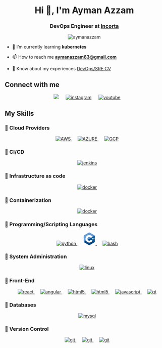 <h1 align="center">Hi 👋, I'm Ayman Azzam</h1>
<h3 align="center">DevOps Engineer at <a href="https://go.incorta.com/">Incorta</a></h3>

<p align="center"> <img src="https://komarev.com/ghpvc/?username=aymanazzam&label=Profile%20views&color=0e75b6&style=flat" alt="aymanazzam" /> </p>

- 🌱 I’m currently learning **kubernetes** 

- 📫 How to reach me **aymanazzam63@gmail.com**

- 📄 Know about my experiences [DevOps/SRE CV](https://docs.google.com/document/d/1hb-rqSPwoQqiDXT85M7XUM34OuzTrvZG_lyGGwRgce0/edit)

## Connect with me
<p align="center">
	&emsp;
	<a href="https://www.linkedin.com/in/ayman-azzam-42b266145"><img src="https://www.vectorlogo.zone/logos/linkedin/linkedin-icon.svg"/></a>
	&emsp;
	<a href="https://instagram.com/a.y.m.a.n_a.z.z.a.m"><img src="https://www.vectorlogo.zone/logos/instagram/instagram-icon.svg" alt="instagram"/></a>
	&emsp;
	<a href="https://www.youtube.com/channel/UCPUXTpTn3FaZEvZuZ_Jrkdg"><img src="https://www.vectorlogo.zone/logos/youtube/youtube-icon.svg" alt="youtube"/></a>
</p>

## My Skills

### 🔵 Cloud Providers

<p align="center">
  	&emsp; 
	<a href="https://aws.amazon.com" target="_blank" rel="noreferrer"> 
		<img src="https://www.vectorlogo.zone/logos/amazon_aws/amazon_aws-ar21.svg" alt="AWS"/> 
	</a>
	&emsp;
	<a href="https://azure.microsoft.com/en-in/" target="_blank" rel="noreferrer"> 
		<img src="https://www.vectorlogo.zone/logos/microsoft_azure/microsoft_azure-ar21.svg" alt="AZURE"/> 
	</a> 
	&emsp;
	<a href="https://cloud.google.com/" target="_blank" rel="noreferrer"> 
		<img src="https://www.vectorlogo.zone/logos/google_cloud/google_cloud-ar21.svg" alt="GCP"/> 
	</a> 
</p>

### 🔵 CI/CD

<p align="center">
  	&emsp; 
	<a href="https://www.jenkins.io" target="_blank" rel="noreferrer"> 
		<img src="https://www.vectorlogo.zone/logos/jenkins/jenkins-ar21.svg" alt="jenkins"/> 
	</a> 
</p>

### 🔵 Infrastructure as code

<p align="center">
  	&emsp; 
	<a href="https://www.ansible.com/" target="_blank" rel="noreferrer"> 
		<img src="https://www.vectorlogo.zone/logos/ansible/ansible-ar21.svg" alt="docker"/> 
	</a> 
</p>

### 🔵 Containerization

<p align="center">
  	&emsp; 
	<a href="https://www.docker.com/" target="_blank" rel="noreferrer"> 
		<img src="https://www.vectorlogo.zone/logos/docker/docker-ar21.svg" alt="docker"/> 
	</a> 
</p>

### 🔵 Programming/Scripting Languages

<p align="center">
  	&emsp; 
	<a href="https://www.python.org" target="_blank" rel="noreferrer"> 
		<img src="https://www.vectorlogo.zone/logos/python/python-ar21.svg" alt="python"/> 
	</a> 
	&emsp; 
	<a href="https://www.w3schools.com/cpp/" target="_blank" rel="noreferrer"> 
		<img src="https://raw.githubusercontent.com/devicons/devicon/master/icons/cplusplus/cplusplus-original.svg" alt="cplusplus" width="40" height="40"/> 
	</a> 
	&emsp; 
	<a href="https://www.gnu.org/software/bash/" target="_blank" rel="noreferrer"> 
		<img src="https://www.vectorlogo.zone/logos/gnu_bash/gnu_bash-ar21.svg" alt="bash"/> 
	</a> 
</p>

### 🔵 System Administration

<p align="center">
  	&emsp; 
	<a href="https://www.linux.org/" target="_blank" rel="noreferrer"> 
		<img src="https://www.vectorlogo.zone/logos/linux/linux-ar21.svg" alt="linux"/> 
	</a> 
</p>

### 🔵 Front-End

<p align="center">
  	&emsp; 
	<a href="https://reactjs.org/" target="_blank" rel="noreferrer"> 
		<img src="https://www.vectorlogo.zone/logos/reactjs/reactjs-ar21.svg" alt="react"/> 
	</a> 
	&emsp; 
	<a href="https://angular.io" target="_blank" rel="noreferrer"> 
		<img src="https://www.vectorlogo.zone/logos/angular/angular-ar21.svg" alt="angular"/> 
	</a> 
	&emsp; 
	<a href="https://www.w3schools.com/html/" target="_blank" rel="noreferrer"> 
		<img src="https://www.vectorlogo.zone/logos/w3_html5/w3_html5-ar21.svg" alt="html5"/> 
	</a>
	&emsp; 
	<a href="https://www.w3schools.com/w3css/defaulT.asp" target="_blank" rel="noreferrer"> 
		<img src="https://www.vectorlogo.zone/logos/w3_css/w3_css-ar21.svg" alt="html5"/> 
	</a>
	&emsp; 
	<a href="https://developer.mozilla.org/en-US/docs/Web/JavaScript" target="_blank" rel="noreferrer"> 
		<img src="https://www.vectorlogo.zone/logos/javascript/javascript-ar21.svg" alt="javascript"/> 
	</a>
	&emsp; 
	<a href="https://www.qt.io/" target="_blank" rel="noreferrer"> 
		<img src="https://www.vectorlogo.zone/logos/qtio/qtio-ar21.svg" alt="qt"/> 
	</a> 
</p>

### 🔵 Databases

<p align="center">
  	&emsp; 
	<a href="https://www.mysql.com/" target="_blank" rel="noreferrer"> 
		<img src="https://www.vectorlogo.zone/logos/mysql/mysql-ar21.svg" alt="mysql"/> 
	</a> 
</p>

### 🔵 Version Control

<p align="center">
  	&emsp; 
	<a href="https://git-scm.com/" target="_blank" rel="noreferrer"> 
		<img src="https://www.vectorlogo.zone/logos/git-scm/git-scm-ar21.svg" alt="git"/> 
	</a> 
	&emsp; 
	<a href="https://github.com/" target="_blank" rel="noreferrer"> 
		<img src="https://www.vectorlogo.zone/logos/github/github-ar21.svg" alt="git"/> 
	</a> 
	&emsp; 
	<a href="https://gitlab.com/" target="_blank" rel="noreferrer"> 
		<img src="https://www.vectorlogo.zone/logos/gitlab/gitlab-ar21.svg" alt="git"/> 
	</a> 
</p>
